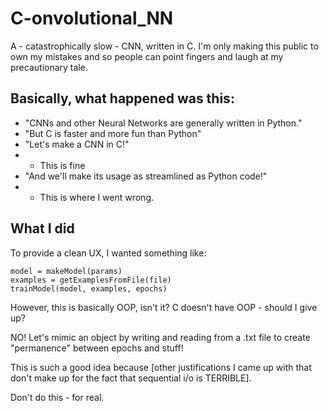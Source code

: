# C-onvolutional_NN
A - catastrophically slow - CNN, written in C.
I'm only making this public to own my mistakes and so people can point fingers and laugh at my precautionary tale.

## Basically, what happened was this:
- "CNNs and other Neural Networks are generally written in Python."
- "But C is faster and more fun than Python"
- "Let's make a CNN in C!" 
- - This is fine
- "And we'll make its usage as streamlined as Python code!" 
- - This is where I went wrong.

## What I did
To provide a clean UX, I wanted something like:
```
model = makeModel(params)
examples = getExamplesFromFile(file)
trainModel(model, examples, epochs)
```
However, this is basically OOP, isn't it? C doesn't have OOP - should I give up?

NO! Let's mimic an object by writing and reading from a .txt file to create "permanence" between epochs and stuff!

This is such a good idea because \[other justifications I came up with that don't make up for the fact that sequential i/o is TERRIBLE].

Don't do this - for real.

